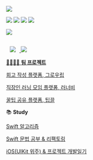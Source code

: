 <p>
<a href="https://github.com/twkim8548">
<img src="https://capsule-render.vercel.app/api?type=waving&height=200&text=Lee&nbsp;Yuri's&nbsp;Github&fontAlign=50&fontAlignY=40&color=gradient" /></a>
    
<p>
  <img src="https://img.shields.io/badge/iOS-000000?style=flat-square&logo=Apple&logoColor=white"/></a>
  <img src="https://img.shields.io/badge/Swift-F05138?style=flat-square&logo=Swift&logoColor=white"/></a>
  <img src="https://img.shields.io/badge/UIKit-147EFB?style=flat-square&logoColor=white"/></a>
  <img src="https://img.shields.io/badge/ReactiveX-B7178C?style=flat-square&logo=ReactiveX&logoColor=white"/></a>
</p>
<a href="https://solved.ac/lyr8403"><img src="http://mazassumnida.wtf/api/v2/generate_badge?boj=lyr8403" align/></a>
<br/>
<br/>
<p>
  <a href="https://devyul.tistory.com/">
<img
src="http://img.shields.io/badge/-Tech%20Blog-orange?style=flat&logo=tistory&link=https://devyul.tistory.com/"
style="height : auto; margin-left : 10px; margin-right : 10px;"/>
  <a href="mailto:leeyuri.andapp@gmail.com">
  <img src="https://img.shields.io/badge/Mail-EA4335?style=flat-square&logo=Gmail&logoColor=white&link=mailto:leeyuri.andapp@gmail.com"/>
</p>

👨‍👩‍👧‍👧 **팀 프로젝트**

[회고 작성 플랫폼, 그로우립](https://github.com/paicooha/Growlibb-iOS)

[직장인 러닝 모임 플랫폼, 러너비](https://github.com/runner-be/RunnerBe-iOS)

[꿀팁 공유 플랫폼, 팁끌](https://github.com/yurrrri/Tipkle_iOS)

📚 **Study**

[Swift 알고리즘](https://github.com/yurrrri/swift_algorim_practice)

[Swift 문법 공부 & 리팩토링](https://devyul.tistory.com/category/%F0%9F%90%A6%20Swift)

[iOS(UIKit 위주) & 프로젝트 개발일기](https://devyul.tistory.com/category/%F0%9F%8D%8E%20iOS)
